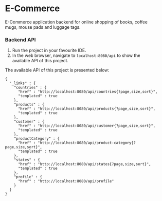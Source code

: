 # E-Commerce

E-Commerce application backend for online shopping of books, coffee mugs, mouse pads and luggage tags.

### Backend API

1. Run the project in your favourite IDE.
2. In the web browser, navigate to ```localhost:8080/api``` to show the available API of this project.

The available API of this project is presented below:
```
{
  "_links" : {
    "countries" : {
      "href" : "http://localhost:8080/api/countries{?page,size,sort}",
      "templated" : true
    },
    "products" : {
      "href" : "http://localhost:8080/api/products{?page,size,sort}",
      "templated" : true
    },
    "customer" : {
      "href" : "http://localhost:8080/api/customer{?page,size,sort}",
      "templated" : true
    },
    "productCategory" : {
      "href" : "http://localhost:8080/api/product-category{?page,size,sort}",
      "templated" : true
    },
    "states" : {
      "href" : "http://localhost:8080/api/states{?page,size,sort}",
      "templated" : true
    },
    "profile" : {
      "href" : "http://localhost:8080/api/profile"
    }
  }
}
```